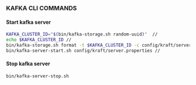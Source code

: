 ### KAFKA CLI COMMANDS

#### Start kafka server
```bash
KAFKA_CLUSTER_ID="$(bin/kafka-storage.sh random-uuid)"  //
echo $KAFKA_CLUSTER_ID //
bin/kafka-storage.sh format -t $KAFKA_CLUSTER_ID -c config/kraft/server.properties //
bin/kafka-server-start.sh config/kraft/server.properties //
```

#### Stop kafka server
```bash
bin/kafka-server-stop.sh
```